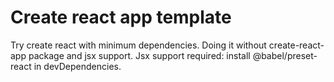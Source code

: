 Create react app template
==========================
Try create react with minimum dependencies.
Doing it without create-react-app package and jsx support.
Jsx support required: install @babel/preset-react in devDependencies.

